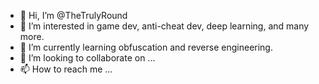 - 👋 Hi, I’m @TheTrulyRound
- 👀 I’m interested in game dev, anti-cheat dev, deep learning, and many more.
- 🌱 I’m currently learning obfuscation and reverse engineering.
- 💞️ I’m looking to collaborate on ...
- 📫 How to reach me ...

<!---
TheTrulyRound/TheTrulyRound is a ✨ special ✨ repository because its `README.md` (this file) appears on your GitHub profile.
You can click the Preview link to take a look at your changes.
--->
